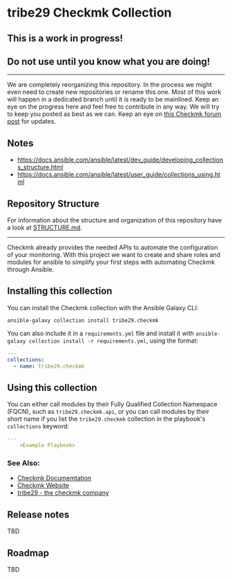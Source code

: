 # tribe29 Checkmk Collection

## This is a work in progress!
## Do not use until you know what you are doing!

---

We are completely reorganizing this repository. In the process we might even need to create new repositories or rename this one. Most of this work will happen in a dedicated branch until it is ready to be mainlined. Keep an eye on the progress here and feel free to contribute in any way. We will try to keep you posted as best as we can. Keep an eye on [this Checkmk forum post](https://forum.checkmk.com/t/checkmk-goes-ansible/25428) for updates.

## Notes

- https://docs.ansible.com/ansible/latest/dev_guide/developing_collections_structure.html
- https://docs.ansible.com/ansible/latest/user_guide/collections_using.html

## Repository Structure

For information about the structure and organization of this repository have a look at [STRUCTURE.md](docs/STRUCTURE.md).

---

Checkmk already provides the needed APIs to automate the 
configuration of your monitoring. With this project we want to create
and share roles and modules for ansible to simplify your first steps with automating Checkmk through Ansible.

## Installing this collection

You can install the Checkmk collection with the Ansible Galaxy CLI:

    ansible-galaxy collection install tribe29.checkmk

You can also include it in a `requirements.yml` file and install it with `ansible-galaxy collection install -r requirements.yml`, using the format:

```yaml
---
collections:
  - name: tribe29.checkmk
```

## Using this collection


You can either call modules by their Fully Qualified Collection Namespace (FQCN), such as `tribe29.checkmk.api`, or you can call modules by their short name if you list the `tribe29.checkmk` collection in the playbook's `collections` keyword:

```yaml
---
    <Example Playbook>
```
### See Also:

* [Checkmk Documemtation](https://docs.checkmk.com/)
* [Checkmk Website](https://checkmk.com)
* [tribe29 - the checkmk company](https://tribe29.com)

## Release notes

TBD

## Roadmap

TBD
